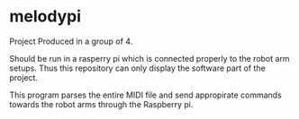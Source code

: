 # melodypi

Project Produced in a group of 4.

Should be run in a rasperry pi which is connected properly to the robot arm setups.
Thus this repository can only display the software part of the project.

This program parses the entire MIDI file and send appropirate commands towards the robot arms through the Raspberry pi.
